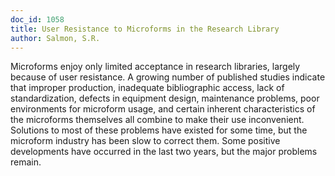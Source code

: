 ```yaml
---
doc_id: 1058
title: User Resistance to Microforms in the Research Library
author: Salmon, S.R.
---
```


Microforms enjoy only limited acceptance in research libraries, largely
because of user resistance.  A growing number of published studies indicate
that improper production, inadequate bibliographic access, lack of 
standardization, defects in equipment design, maintenance problems,
poor environments for microform usage, and certain inherent characteristics
of the microforms themselves all combine to make their use inconvenient.
Solutions to most of these problems have existed for some time, but the
microform industry has been slow to correct them.  Some positive developments
have occurred in the last two years, but the major problems remain.
